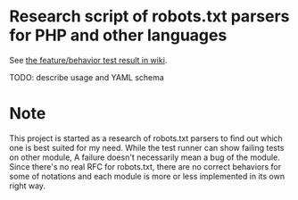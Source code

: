 # Research script of robots.txt parsers for PHP and other languages

See [the feature/behavior test result in wiki](https://github.com/ranvis/robots-txt-processor-test/wiki/Features).

TODO: describe usage and YAML schema

# Note

This project is started as a research of robots.txt parsers to find out which one is best suited for my need.
While the test runner can show failing tests on other module, A failure doesn't necessarily mean a bug of the module.
Since there's no real RFC for robots.txt, there are no correct behaviors for some of notations and each module is more or less implemented in its own right way.
